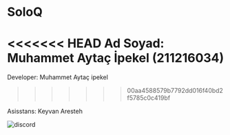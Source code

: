 # SoloQ

<<<<<<< HEAD
Ad Soyad:
Muhammet Aytaç İpekel (211216034)
=======
Developer:
Muhammet Aytaç ipekel
>>>>>>> 00aa4588579b7792dd016f40bd2f5785c0c419bf

Asisstans:
Keyvan Aresteh

![discord](https://user-images.githubusercontent.com/87784369/206781279-6b987132-7e15-44c1-9cc3-1df8162cc2d8.png)
